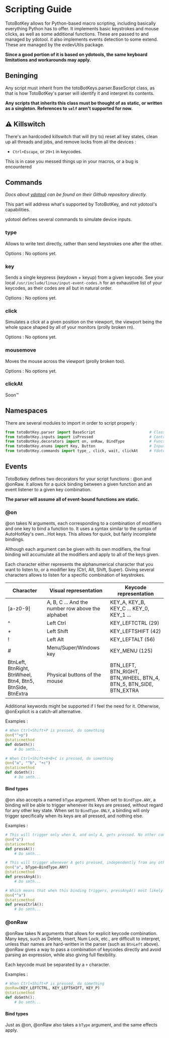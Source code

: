 # Scripting Guide
TotoBotKey allows for Python-based macro scripting, including basically everything Python has to offer.
It implements basic keystrokes and mouse clicks, as well as some additional functions. These are passed to and managed by ydotool.
it also implements events detection to some extend. These are managed by the evdevUtils package.

**Since a good portion of it is based on ydotools, the same keyboard limitations and workarounds may apply.**

## Beninging
Any script must inherit from the totoBotKeys.parser.BaseScript class, as that is how TotoBotKey's parser will identify it and interpret its contents.

**Any scripts that inherits this class must be thought of as static, or written as a singleton. References to `self` aren't supported for now.**

## ⚠️ Killswitch
There's an hardcoded killswitch that will (try to) reset all key states, clean up all threads and jobs, and remove locks from all the devices :
- `Ctrl+Escape`, or `29+1` in keycodes.

This is in case you messed things up in your macros, or a bug is encountered

## Commands
*Docs about [ydotool](https://github.com/ReimuNotMoe/ydotool) can be found on their Github repository directly.*

This part will address what's supported by TotoBotKey, and not ydotool's capabilities.

ydotool defines several commands to simulate device inputs.

### type
Allows to write text directly, rather than send keystrokes one after the other.

Options : No options yet.

### key
Sends a single keypress (keydown + keyup) from a given keycode. See your local `/usr/include/linux/input-event-codes.h` for an exhaustive list of your keycodes, as their codes are all but in natural order.

Options : No options yet.

### click
Simulates a click at a given position on the viewport, the viewport being the whole space shaped by all of your monitors (prolly broken rn).

Options : No options yet.

### mousemove
Moves the mouse across the viewport (prolly broken too).

Options : No options yet.

### clickAt
Soon™️

###

## Namespaces
There are several modules to import in order to script properly :
```py
from totoBotKey.parser import BaseScript                        # Class to inherit the script from
from totoBotKey.inputs import isPressed                         # Control functions to check key and event states
from totoBotKey.decorators import on, onRaw, BindType           # Function decorators and enums associated with it
from totoBotKey.enums import Key, Button                        # Input-event-codes.h key and button enums (created dynamically)
from totoBotKey.commands import type_, click, wait, clickAt     # Ydotool and additionnal automation functions
```

## Events
TotoBotkey defines two decorators for your script functions : @on and @onRaw.
It allows for a quick binding between a given function and an event listener to a given key combination.

**The parser will assume all of event-bound functions are static.**

### @on
@on takes N arguments, each corresponding to a combination of modifiers and one key to bind a function to. It uses a syntax similar to the syntax of AutoHotKey's own...Hot keys.
This allows for quick, but fairly incomplete bindings.

Although each argument can be given with its own modifiers, the final binding will accumulate all the modifiers and apply to all of the keys given.

Each character either represents the alphanumerical character that you want to listen to, or a modifier key (Ctrl, Alt, Shift, Super).
Giving several characters allows to listen for a specific combination of keystrokes.

|Character|Visual representation|Keycode representation|
|---|---|---|
|[a-z0-9]|A, B, C ... And the number row above the alphabet|KEY_A, KEY_B, KEY_C ... KEY_0, KEY_1 ...|
|^|Left Ctrl|KEY_LEFTCTRL (29)|
|+|Left Shift|KEY_LEFTSHIFT (42) |
|!|Left Alt|KEY_LEFTALT (56)|
|#|Menu/Super/Windows key|KEY_MENU (125)|
|BtnLeft, BtnRight, BtnWheel, Btn4, Btn5, BtnSide, BtnExtra|Physical buttons of the mouse|BTN_LEFT, BTN_RIGHT, BTN_WHEEL, BTN_4, BTN_5, BTN_SIDE, BTN_EXTRA|

Additional keywords might be supported if I feel the need for it. Otherwise, @onExplicit is a catch-all alternative.

Examples :
```py
# When Ctrl+Shift+P is pressed, do something
@on("^+p") 
@staticmethod
def doSmth():
    # Do smth...

# When Ctrl+Shift+A+B+C is pressed, do something
@on("a", "^b", "+c") 
@staticmethod
def doSmth():
    # Do smth...    
```

#### Bind types
@on also accepts a named `bType` argument.
When set to `BindType.ANY`, a binding will be able to trigger whenever its keys are pressed, without regard for any other key state.
When set to `BindType.ONLY`, a binding will only trigger specifically when its keys are all pressed, and nothing else.

Examples :
```py
# This will trigger only when A, and only A, gets pressed. No other combination will work : Ctrl+A, Shift+A, A+B, A+LeftClick...
@on("a") 
@staticmethod
def pressA():
    # Do smth...

# This will trigger whenever A gets pressed, independently from any other key.
@on("a", bType=BindType.ANY) 
@staticmethod
def pressAnyA():
    # Do smth...

# Which means that when this binding triggers, pressAnyA() most likely will trigger as well, since A was pressed.
@on("^a") 
@staticmethod
def pressCtrlA():
    # Do smth...
```

### @onRaw
@onRaw takes N arguments that allows for explicit keycode combination.
Many keys, such as Delete, Insert, Num Lock, etc., are difficult to interpret, unless thair names are hard-written in the parser (such as `BtnLeft` above).<br>
@onRaw gives a way to pass a combination of keycodes directly and avoid parsing an expression, while also giving full flexibility.

Each keycode must be separated by a `+` character.

Examples :
```py
# When Ctrl+Shift+P is pressed, do something
@onRaw(KEY_LEFTCTRL, KEY_LEFTSHIFT, KEY_P)
@staticmethod
def doSmth():
    # Do smth...
```
#### Bind types
Just as @on, @onRaw also takes a `bType` argument, and the same effects apply.